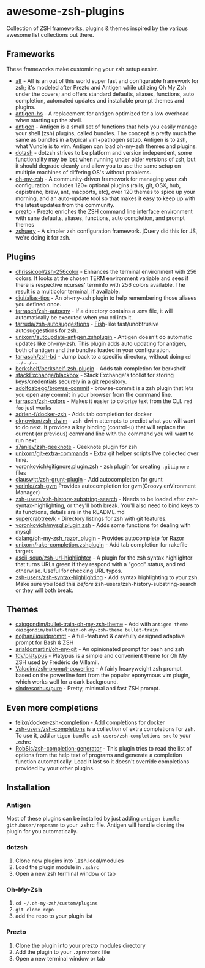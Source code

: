 # awesome-zsh-plugins

Collection of ZSH frameworks, plugins & themes inspired by the various awesome list collections out there.

## Frameworks

These frameworks make customizing your zsh setup easier. 

* [alf](https://github.com/psyrendust/alf) - Alf is an out of this world super fast and configurable framework for zsh; it's modeled after Prezto and Antigen while utilizing Oh My Zsh under the covers; and offers standard defaults, aliases, functions, auto completion, automated updates and installable prompt themes and plugins.
* [antigen-hs](https://github.com/Tarrasch/antigen-hs) - A replacement for antigen optimized for a low overhead when starting up the shell.
* [antigen](https://github.com/zsh-users/antigen) - Antigen is a small set of functions that help you easily manage your shell (zsh) plugins, called bundles. The concept is pretty much the same as bundles in a typical vim+pathogen setup. Antigen is to zsh, what Vundle is to vim. Antigen can load oh-my-zsh themes and plugins.
* [dotzsh](https://github.com/dotphiles/dotzsh) - dotzsh strives to be platform and version independent, some functionality may be lost when running under older versions of zsh, but it should degrade cleanly and allow you to use the same setup on multiple machines of differing OS's without problems.
* [oh-my-zsh](http://ohmyz.sh/) - A community-driven framework for managing your zsh configuration. Includes 120+ optional plugins (rails, git, OSX, hub, capistrano, brew, ant, macports, etc), over 120 themes to spice up your morning, and an auto-update tool so that makes it easy to keep up with the latest updates from the community.
* [prezto](https://github.com/sorin-ionescu/prezto) - Prezto enriches the ZSH command line interface environment with sane defaults, aliases, functions, auto completion, and prompt themes
* [zshuery](https://github.com/myfreeweb/zshuery) - A simpler zsh configuration framework. jQuery did this for JS, we're doing it for zsh. 

## Plugins

* [chrissicool/zsh-256color](https://github.com/chrissicool/zsh-256color) - Enhances the terminal environment with 256 colors. It looks at the chosen TERM environment variable and sees if there is respective ncurses' terminfo with 256 colors available. The result is a multicolor terminal, if available.
* [djui/alias-tips](https://github.com/djui/alias-tips) - An oh-my-zsh plugin to help remembering those aliases you defined once.
* [tarrasch/zsh-autoenv](https://github.com/Tarrasch/zsh-autoenv) - If a directory contains a .env file, it will automatically be executed when you cd into it.
* [tarruda/zsh-autosuggestions](https://github.com/tarruda/zsh-autosuggestions) - [Fish](http://fishshell.com/)-like fast/unobtrusive autosuggestions for zsh.
* [unixorn/autoupdate-antigen.zshplugin](https://github.com/unixorn/autoupdate-antigen.zshplugin) - Antigen doesn't do automatic updates like oh-my-zsh. This plugin adds auto updating for antigen, both of antigen and the bundles loaded in your configuration.
* [tarrasch/zsh-bd](https://github.com/Tarrasch/zsh-bd) - Jump back to a specific directory, without doing `cd ../../..`
* [berkshelf/berkshelf-zsh-plugin](https://github.com/berkshelf/berkshelf-zsh-plugin) - Adds tab completion for berkshelf
* [stackExchange/blackbox](https://github.com/StackExchange/blackbox) - Stack Exchange's toolkit for storing keys/credentials securely in a git repository.
* [adolfoabegg/browse-commit](https://github.com/adolfoabegg/browse-commit) - browse-commit is a zsh plugin that lets you open any commit in your browser from the command line.
* [tarrasch/zsh-colors](https://github.com/Tarrasch/zsh-colors) - Makes it easier to colorize text from the CLI. `red foo` just works
* [adrien-f/docker-zsh](https://github.com/adrien-f/docker-zsh) - Adds tab completion for docker
* [oknowton/zsh-dwim](https://github.com/oknowton/zsh-dwim) - zsh-dwim attempts to predict what you will want to do next. It provides a key binding (control-u) that will replace the current (or previous) command line with the command you will want to run next.
* [s7anley/zsh-geeknote](https://github.com/s7anley/zsh-geeknote) - Geeknote plugin for zsh
* [unixorn/git-extra-commands](https://github.com/unixorn/git-extra-commands) - Extra git helper scripts I've collected over time.
* [voronkovich/gitignore.plugin.zsh](https://github.com/voronkovich/gitignore.plugin.zsh) - zsh plugin for creating `.gitignore` files
* [clauswitt/zsh-grunt-plugin](https://github.com/clauswitt/zsh-grunt-plugin) - Add autocompletion for grunt
* [yerinle/zsh-gvm](https://github.com/yerinle/zsh-gvm) Provides autocompletion for gvm(Groovy enVironment Manager)
* [zsh-users/zsh-history-substring-search](https://github.com/zsh-users/zsh-history-substring-search) - Needs to be loaded after zsh-syntax-highlighting, or they'll both break. You'll also need to bind keys to its functions, details are in the README.md
* [supercrabtree/k](https://github.com/supercrabtree/k) - Directory listings for zsh with git features.
* [voronkovich/mysql.plugin.zsh](https://github.com/voronkovich/mysql.plugin.zsh) - Adds some functions for dealing with mysql
* [dalang/oh-my-zsh_razor_plugin](https://github.com/dalang/oh-my-zsh_razor_plugin) - Provides autocomplete for [Razor](https://github.com/puppetlabs/Razor)
* [unixorn/rake-completion.zshplugin](https://github.com/unixorn/rake-completion.zshplugin) - Add tab completion for rakefile targets
* [ascii-soup/zsh-url-highlighter](https://github.com/ascii-soup/zsh-url-highlighter) - A plugin for the zsh syntax highlighter that turns URLs green if they respond with a "good" status, and red otherwise. Useful for checking URL typos.
* [zsh-users/zsh-syntax-highlighting](https://github.com/zsh-users/zsh-syntax-highlighting) - Add syntax highlighting to your zsh. Make sure you load this _before_ zsh-users/zsh-history-substring-search or they will both break.

## Themes

* [caiogondim/bullet-train-oh-my-zsh-theme](https://github.com/caiogondim/bullet-train-oh-my-zsh-theme) - Add with `antigen theme caiogondim/bullet-train-oh-my-zsh-theme bullet-train`
* [nojhan/liquidprompt](https://github.com/nojhan/liquidprompt) - A full-featured & carefully designed adaptive prompt for Bash & ZSH
* [arialdomartini/oh-my-git](https://github.com/arialdomartini/oh-my-git) - An opinionated prompt for bash and zsh
* [fdv/platypus](https://github.com/fdv/platypus) - Platypus is a simple and convenient theme for Oh My ZSH used by Frédéric de Villamil.
* [Valodim/zsh-prompt-powerline](https://github.com/Valodim/zsh-prompt-powerline) - A fairly heavyweight zsh prompt, based on the powerline font from the popular eponymous vim plugin, which works well for a dark background.
* [sindresorhus/pure](https://github.com/sindresorhus/pure) - Pretty, minimal and fast ZSH prompt.

## Even more completions

* [felixr/docker-zsh-completion](https://github.com/felixr/docker-zsh-completion) - Add completions for docker
* [zsh-users/zsh-completions](https://github.com/zsh-users/zsh-completions) is a collection of extra completions for zsh. To use it, add `antigen bundle zsh-users/zsh-completions src` to your .zshrc
* [RobSis/zsh-completion-generator](https://github.com/RobSis/zsh-completion-generator) - This plugin tries to read the list of options from the help text of programs and generate a completion function automatically. Load it last so it doesn't override completions provided by your other plugins.

## Installation

### Antigen

Most of these plugins can be installed by just adding `antigen bundle githubuser/reponame` to your .zshrc file. Antigen will handle cloning the plugin for you automatically.

### dotzsh

1. Clone new plugins into `.zsh.local/modules
2. Load the plugin module in `.zshrc`
3. Open a new zsh terminal window or tab

### Oh-My-Zsh

1. `cd ~/.oh-my-zsh/custom/plugins`
2. `git clone repo`
3. add the repo to your plugin list

### Prezto

1. Clone the plugin into your prezto modules directory
2. Add the plugin to your `.zpreztorc` file
3. Open a new terminal window or tab
